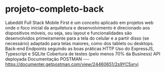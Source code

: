 # projeto-completo-back

Labeddit Full Stack
Mobile First é um conceito aplicado em projetos web onde o foco inicial da arquitetura e desenvolvimento é direcionado aos dispositivos móveis, ou seja, seu layout e funcionalidades são desenvolvidos primeiramente para a tela do celular e a partir disso (se necessário) adaptado para telas maiores, como dos tablets ou desktops.
Back-end
Endpoints seguindo as boas práticas HTTP
Uso do ExpressJS, Typescript e SQLite
Cobertura de testes (pelo menos 70% da Business)
API deployada
Documentação POSTMAN --- https://documenter.getpostman.com/view/24460651/2s9YC5xryj